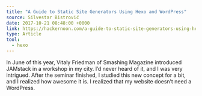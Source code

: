 ```yaml
---
title: "A Guide to Static Site Generators Using Hexo and WordPress"
source: Silvestar Bistrović
date: 2017-10-21 08:48:00 +0000
link: https://hackernoon.com/a-guide-to-static-site-generators-using-hexo-and-wordpress-e6c0b17285cb
type: Article
tool:
  - hexo 
---
```

In June of this year, Vitaly Friedman of Smashing Magazine introduced JAMstack in a workshop in my city. I’d never heard of it, and I was very intrigued. After the seminar finished, I studied this new concept for a bit, and I realized how awesome it is. I realized that my website doesn’t need a WordPress.





